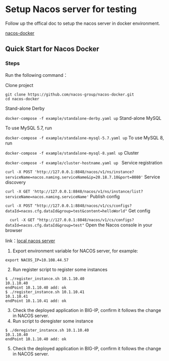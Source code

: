 # Setup Nacos server for testing

Follow up the offical doc to setup the nacos server in docker environment.

[nacos-docker](https://nacos.io/zh-cn/docs/quick-start-docker.html)

## Quick Start for Nacos Docker

### Steps

Run the following command：

Clone project

```
git clone https://github.com/nacos-group/nacos-docker.git
cd nacos-docker
```
Stand-alone Derby

`docker-compose -f example/standalone-derby.yaml up`
Stand-alone MySQL

To use MySQL 5.7, run

`docker-compose -f example/standalone-mysql-5.7.yaml up`
To use MySQL 8, run

`docker-compose -f example/standalone-mysql-8.yaml up`
Cluster

`docker-compose -f example/cluster-hostname.yaml up `
Service registration

`curl -X POST 'http://127.0.0.1:8848/nacos/v1/ns/instance?serviceName=nacos.naming.serviceName&ip=20.18.7.10&port=8080'`
Service discovery

`curl -X GET 'http://127.0.0.1:8848/nacos/v1/ns/instance/list?serviceName=nacos.naming.serviceName'`
Publish config

`curl -X POST "http://127.0.0.1:8848/nacos/v1/cs/configs?dataId=nacos.cfg.dataId&group=test&content=helloWorld"`
Get config

`  curl -X GET "http://127.0.0.1:8848/nacos/v1/cs/configs?dataId=nacos.cfg.dataId&group=test"`
Open the Nacos console in your browser

link：[local nacos server](http://127.0.0.1:8848/nacos/)


1. Export environment variable for NACOS server, for example:

`export NACOS_IP=10.108.44.57`

2. Run register script to register some instances

```
$ ./register_instance.sh 10.1.10.40
10.1.10.40
endPoint 10.1.10.40 add: ok
$ ./register_instance.sh 10.1.10.41
10.1.10.41
endPoint 10.1.10.41 add: ok
```
3. Check the deployed application in BIG-IP, confirm it follows the change in NACOS server.
4. Run script to deregister some instance

```
$ ./deregister_instance.sh 10.1.10.40
10.1.10.40
endPoint 10.1.10.40 add: ok

```
5. Check the deployed application in BIG-IP, confirm it follows the change in NACOS server.
